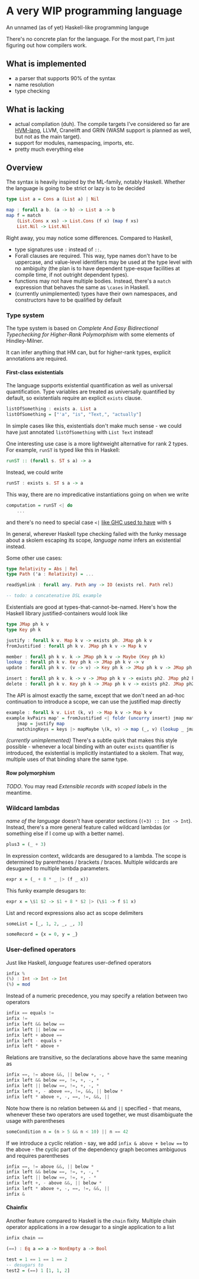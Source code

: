# A very WIP programming language

An unnamed (as of yet) Haskell-like programming languge

There's no concrete plan for the language. For the most part, I'm just figuring out how compilers work.

## What is implemented

- a parser that supports 90% of the syntax
- name resolution
- type checking

## What is lacking

- actual compilation (duh). The compile targets I've considered so far are [HVM-lang](https://github.com/HigherOrderCO/hvm-lang/), LLVM, Cranelift and GRIN (WASM support is planned as well, but not as the main target).
- support for modules, namespacing, imports, etc.
- pretty much everything else

## Overview

The syntax is heavily inspired by the ML-family, notably Haskell.
Whether the language is going to be strict or lazy is to be decided

```haskell
type List a = Cons a (List a) | Nil

map : forall a b. (a -> b) -> List a -> b
map f = match
    (List.Cons x xs) -> List.Cons (f x) (map f xs)
    List.Nil -> List.Nil
```

Right away, you may notice some differences. Compared to Haskell,
- type signatures use `:` instead of `::`.
- Forall clauses are required. This way, type names don't have to be uppercase, and value-level identifiers may be used at the type level with no ambiguity (the plan is to have dependent type-esque facilities at compile time, if not outright dependent types).
- functions may not have multiple bodies. Instead, there's a `match` expression that behaves the same as `\cases` in Haskell.
- (currently unimplemented) types have their own namespaces, and constructors have to be qualified by default

### Type system

The type system is based on *Complete And Easy Bidirectional Typechecking for Higher-Rank Polymorphism* with some elements of Hindley-Milner.

It can infer anything that HM can, but for higher-rank types, explicit annotations are required.

#### First-class existentials

The language supports existential quantification as well as universal quantification. Type variables are treated as universally quantified by default, so existentials require an explicit `exists` clause.

```haskell
listOfSomething : exists a. List a
listOfSomething = ["'a", "is", "Text,", "actually"]
```
In simple cases like this, existentials don't make much sense - we could have just annotated `listOfSomething` with `List Text` instead!

One interesting use case is a more lightweight alternative for rank 2 types. For example, `runST` is typed like this in Haskell:

```haskell
runST :: (forall s. ST s a) -> a
```
Instead, we could write
```haskell
runST : exists s. ST s a -> a
```
This way, there are no impredicative instantiations going on when we write
```haskell
computation = runST <| do
    ...
```
and there's no need to special case `<|` [like GHC used to have](https://gitlab.haskell.org/ghc/ghc/blob/795986aaf33e2ffc233836b86a92a77366c91db2/compiler/typecheck/TcExpr.hs#L323-L334) with `$`

In general, wherever Haskell type checking failed with the funky message about a skolem escaping its scope, *language name* infers an existential instead.

Some other use cases:

```haskell
type Relativity = Abs | Rel
type Path ('a : Relativity) = ...

readSymlink : forall any. Path any -> IO (exists rel. Path rel)

-- todo: a concatenative DSL example
```

Existentials are good at types-that-cannot-be-named. Here's how the Haskell library justified-containers would look like
```haskell
type JMap ph k v
type Key ph k

justify : forall k v. Map k v -> exists ph. JMap ph k v
fromJustified : forall ph k v. JMap ph k v -> Map k v

member : forall ph k v. k -> JMap ph k v -> Maybe (Key ph k)
lookup : forall ph k v. Key ph k -> JMap ph k v -> v
update : forall ph k v. (v -> v) -> Key ph k -> JMap ph k v -> JMap ph k v

insert : forall ph k v. k -> v -> JMap ph k v -> exists ph2. JMap ph2 k v
delete : forall ph k v. Key ph k -> JMap ph k v -> exists ph2. JMap ph2 k v
```

The API is almost exactly the same, except that we don't need an ad-hoc continuation to introduce a scope, we can use the justified map directly

```haskell
example : forall k v. List (k, v) -> Map k v -> Map k v
example kvPairs map' = fromJustified <| foldr (uncurry insert) jmap matchingKeys where
    jmap = justify map
    matchingKeys = keys |> mapMaybe \(k, v) -> map (_, v) (lookup _ jmap)
```

*(currently unimplemented)*
There's a subtle quirk that makes this style possible - whenever a local binding with an outer `exists` quantifier is introduced, the existential is implicitly instantiated to a skolem. That way, multiple uses of that binding share the same type.

#### Row polymorphism

*TODO*. You may read *Extensible records with scoped labels* in the meantime.

### Wildcard lambdas

*name of the language* doesn't have operator sections (`(+3) :: Int -> Int`). Instead, there's a more general feature called wildcard lambdas (or something else if I come up with a better name).

```haskell
plus3 = (_ + 3)
```

In expression context, wildcards are desugared to a lambda. The scope is determined by parentheses / brackets / braces. Multiple wildcards are desugared to multiple lambda parameters.

```haskell
expr x = (_ + 8 * _ |> (f _ x))
```
This funky example desugars to:

```haskell
expr x = \$1 $2 -> $1 + 8 * $2 |> (\$1 -> f $1 x)
```

List and record expressions also act as scope delimiters

```haskell
someList = [_, 1, 2, _, _, 3]

someRecord = {x = 0, y = _}
```

### User-defined operators

Just like Haskell, *language* features user-defined operators

```haskell
infix %
(%) : Int -> Int -> Int
(%) = mod
```

Instead of a numeric precedence, you may specify a relation between two operators

```haskell
infix == equals !=
infix !=
infix left && below ==
infix left || below ==
infix left + above ==
infix left - equals +
infix left * above +
```

Relations are transitive, so the declarations above have the same meaning as

```haskell
infix ==, != above &&, || below +, -, *
infix left && below ==, !=, +, -, *
infix left || below ==, !=, +, -, *
infix left +, - above ==, !=, &&, || below *
infix left * above +, -, ==, !=, &&, ||
```

Note how there is no relation between `&&` and `||` specified - that means, whenever these two operators are used together, we must disambiguate the usage with parentheses

```haskell
someCondition n = (n > 5 && n < 10) || n == 42
```

If we introduce a cyclic relation - say, we add `infix & above + below ==` to the above - the cyclic part of the dependency graph becomes ambiguous and requires parentheses

```haskell
infix ==, != above &&, || below *
infix left && below ==, !=, +, -, *
infix left || below ==, !=, +, - *
infix left +, - above &&, || below *
infix left * above +, -, ==, !=, &&, ||
infix &
```

#### Chainfix

Another feature compared to Haskell is the `chain` fixity. Multiple chain operator applications in a row desugar to a single application to a list

```haskell
infix chain ==

(==) : Eq a => a -> NonEmpty a -> Bool

test = 1 == 1 == 1 == 2
-- desugars to
test2 = (==) 1 [1, 1, 2]
```
